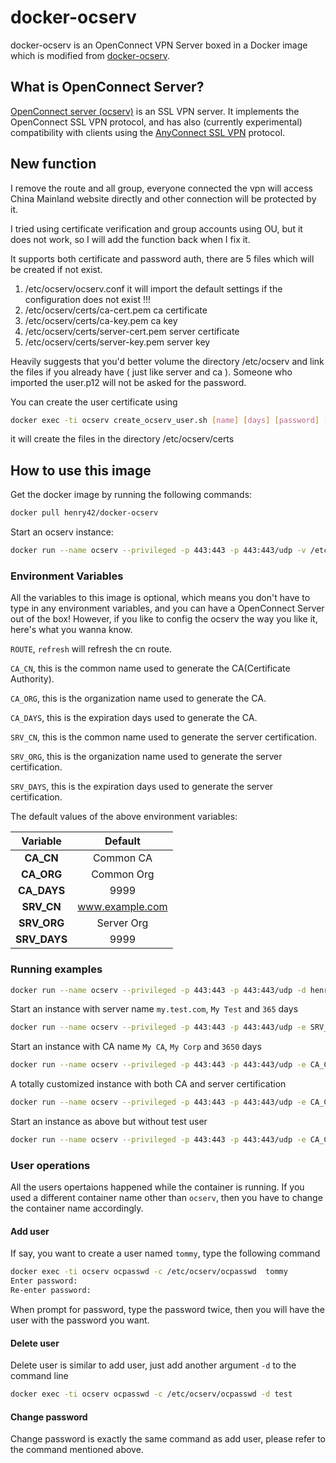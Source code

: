 # docker-ocserv

docker-ocserv is an OpenConnect VPN Server boxed in a Docker image which is modified from [docker-ocserv](https://github.com/TommyLau/docker-ocserv).


## What is OpenConnect Server?

[OpenConnect server (ocserv)](http://www.infradead.org/ocserv/) is an SSL VPN server. It implements the OpenConnect SSL VPN protocol, and has also (currently experimental) compatibility with clients using the [AnyConnect SSL VPN](http://www.cisco.com/c/en/us/support/security/anyconnect-vpn-client/tsd-products-support-series-home.html) protocol.

## New function

I remove the route and all group, everyone connected the vpn will access China Mainland website directly and other connection will be protected by it.

I tried using certificate verification and group accounts using OU, but it does not work, so I will add the function back when I fix it.

It supports both certificate and password auth, there are 5 files which will be created if not exist.

1. /etc/ocserv/ocserv.conf it will import the default settings if the configuration does not exist !!!
2. /etc/ocserv/certs/ca-cert.pem ca certificate
3. /etc/ocserv/certs/ca-key.pem ca key
4. /etc/ocserv/certs/server-cert.pem server certificate
5. /etc/ocserv/certs/server-key.pem server key

Heavily suggests that you'd better volume the directory /etc/ocserv and link the files if you already have ( just like server and ca ). Someone who imported the user.p12 will not be asked for the password.

You can create the user certificate using

```bash
docker exec -ti ocserv create_ocserv_user.sh [name] [days] [password] [output name]
```
it will create the files in the directory /etc/ocserv/certs

## How to use this image

Get the docker image by running the following commands:

```bash
docker pull henry42/docker-ocserv
```

Start an ocserv instance:

```bash
docker run --name ocserv --privileged -p 443:443 -p 443:443/udp -v /etc/ocserv:/etc/ocserv -d henry42/docker-ocserv
```

### Environment Variables

All the variables to this image is optional, which means you don't have to type in any environment variables, and you can have a OpenConnect Server out of the box! However, if you like to config the ocserv the way you like it, here's what you wanna know.

`ROUTE`, `refresh` will refresh the cn route.

`CA_CN`, this is the common name used to generate the CA(Certificate Authority).

`CA_ORG`, this is the organization name used to generate the CA.

`CA_DAYS`, this is the expiration days used to generate the CA.

`SRV_CN`, this is the common name used to generate the server certification.

`SRV_ORG`, this is the organization name used to generate the server certification.

`SRV_DAYS`, this is the expiration days used to generate the server certification.

The default values of the above environment variables:

|   Variable   |     Default     |
|:------------:|:---------------:|
|  **CA_CN**   |   Common CA     |
|  **CA_ORG**  |   Common Org    |
| **CA_DAYS**  |       9999      |
|  **SRV_CN**  | www.example.com |
| **SRV_ORG**  |    Server Org   |
| **SRV_DAYS** |       9999      |

### Running examples

```bash
docker run --name ocserv --privileged -p 443:443 -p 443:443/udp -d henry42/docker-ocserv
```

Start an instance with server name `my.test.com`, `My Test` and `365` days

```bash
docker run --name ocserv --privileged -p 443:443 -p 443:443/udp -e SRV_CN=my.test.com -e SRV_ORG="My Test" -e SRV_DAYS=365 -d henry42/docker-ocserv
```

Start an instance with CA name `My CA`, `My Corp` and `3650` days

```bash
docker run --name ocserv --privileged -p 443:443 -p 443:443/udp -e CA_CN="My CA" -e CA_ORG="My Corp" -e CA_DAYS=3650 -d henry42/docker-ocserv
```

A totally customized instance with both CA and server certification

```bash
docker run --name ocserv --privileged -p 443:443 -p 443:443/udp -e CA_CN="My CA" -e CA_ORG="My Corp" -e CA_DAYS=3650 -e SRV_CN=my.test.com -e SRV_ORG="My Test" -e SRV_DAYS=365 -d henry42/docker-ocserv
```

Start an instance as above but without test user

```bash
docker run --name ocserv --privileged -p 443:443 -p 443:443/udp -e CA_CN="My CA" -e CA_ORG="My Corp" -e CA_DAYS=3650 -e SRV_CN=my.test.com -e SRV_ORG="My Test" -e SRV_DAYS=365 -v /some/path/to/ocpasswd:/etc/ocserv/ocpasswd -d henry42/docker-ocserv
```


### User operations

All the users opertaions happened while the container is running. If you used a different container name other than `ocserv`, then you have to change the container name accordingly.

#### Add user

If say, you want to create a user named `tommy`, type the following command

```bash
docker exec -ti ocserv ocpasswd -c /etc/ocserv/ocpasswd  tommy
Enter password:
Re-enter password:
```

When prompt for password, type the password twice, then you will have the user with the password you want.


#### Delete user

Delete user is similar to add user, just add another argument `-d` to the command line

```bash
docker exec -ti ocserv ocpasswd -c /etc/ocserv/ocpasswd -d test
```

#### Change password

Change password is exactly the same command as add user, please refer to the command mentioned above.
